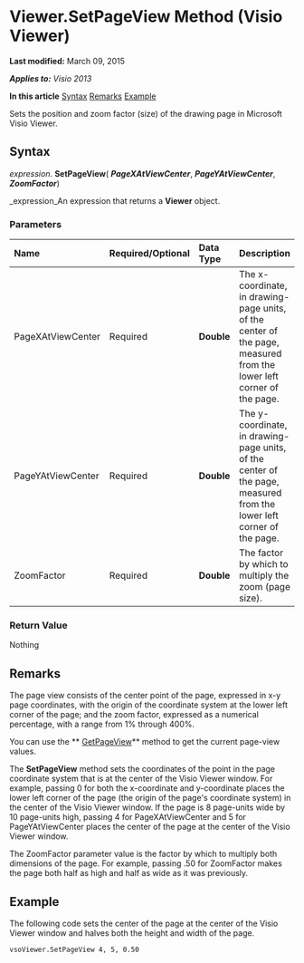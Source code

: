 
# Viewer.SetPageView Method (Visio Viewer)

 **Last modified:** March 09, 2015

 _**Applies to:** Visio 2013_

 **In this article**
 [Syntax](#sectionSection0)
 [Remarks](#sectionSection1)
 [Example](#sectionSection2)


Sets the position and zoom factor (size) of the drawing page in Microsoft Visio Viewer.

## Syntax
<a name="sectionSection0"> </a>

 _expression_. **SetPageView**( **_PageXAtViewCenter_**,  **_PageYAtViewCenter_**,  **_ZoomFactor_**)

 _expression_An expression that returns a  **Viewer** object.


### Parameters



|**Name**|**Required/Optional**|**Data Type**|**Description**|
|:-----|:-----|:-----|:-----|
|PageXAtViewCenter|Required| **Double**|The x-coordinate, in drawing-page units, of the center of the page, measured from the lower left corner of the page.|
|PageYAtViewCenter|Required| **Double**|The y-coordinate, in drawing-page units, of the center of the page, measured from the lower left corner of the page.|
|ZoomFactor|Required| **Double**|The factor by which to multiply the zoom (page size).|

### Return Value

Nothing


## Remarks
<a name="sectionSection1"> </a>

The page view consists of the center point of the page, expressed in x-y page coordinates, with the origin of the coordinate system at the lower left corner of the page; and the zoom factor, expressed as a numerical percentage, with a range from 1% through 400%.

You can use the  ** [GetPageView](ad53c016-3a6b-617d-6cfd-93c489f03c69.md)** method to get the current page-view values.

The  **SetPageView** method sets the coordinates of the point in the page coordinate system that is at the center of the Visio Viewer window. For example, passing 0 for both the x-coordinate and y-coordinate places the lower left corner of the page (the origin of the page's coordinate system) in the center of the Visio Viewer window. If the page is 8 page-units wide by 10 page-units high, passing 4 for PageXAtViewCenter and 5 for PageYAtViewCenter places the center of the page at the center of the Visio Viewer window.

The ZoomFactor parameter value is the factor by which to multiply both dimensions of the page. For example, passing .50 for ZoomFactor makes the page both half as high and half as wide as it was previously.


## Example
<a name="sectionSection2"> </a>

The following code sets the center of the page at the center of the Visio Viewer window and halves both the height and width of the page.


```
vsoViewer.SetPageView 4, 5, 0.50
```

